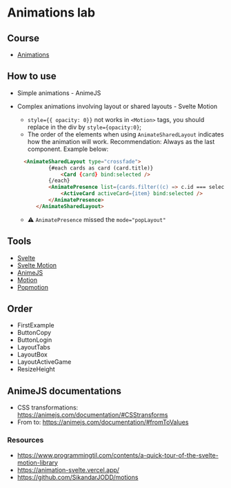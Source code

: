 # Animations lab

## Course

- [Animations](https://animations.dev/)

## How to use

- Simple animations - AnimeJS
- Complex animations involving layout or shared layouts - Svelte Motion
  - `style={{ opacity: 0}}` not works in `<Motion>` tags, you should replace in the div by `style={opacity:0}`;
  - The order of the elements when using `AnimateSharedLayout` indicates how the animation will work. Recommendation: Always <AnimatePresence> as the last component. Example below:

  ```html
	<AnimateSharedLayout type="crossfade">
			{#each cards as card (card.title)}
				<Card {card} bind:selected />
			{/each}
			<AnimatePresence list={cards.filter((c) => c.id === selected)} let:item>
				<ActiveCard activeCard={item} bind:selected />
			</AnimatePresence>
		</AnimateSharedLayout>
  ```
  - ⚠️ `AnimatePresence` missed the `mode="popLayout"`


## Tools

- [Svelte](https://svelte.dev/)
- [Svelte Motion](https://svelte-motion.gradientdescent.de/)
- [AnimeJS](https://animejs.com/)
- [Motion](https://motion.dev/)
- [Popmotion](https://popmotion.io/)

## Order

- FirstExample
- ButtonCopy
- ButtonLogin
- LayoutTabs
- LayoutBox
- LayoutActiveGame
- ResizeHeight

## AnimeJS documentations

- CSS transformations: https://animejs.com/documentation/#CSStransforms
- From to: https://animejs.com/documentation/#fromToValues


### Resources

- https://www.programmingtil.com/contents/a-quick-tour-of-the-svelte-motion-library
- https://animation-svelte.vercel.app/
- https://github.com/SikandarJODD/motions